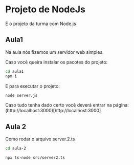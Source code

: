 # Projeto de NodeJs

É o projeto da turma com Node.js

## Aula1

Na aula nós fizemos um servidor web simples.

Caso você queira instalar os pacotes do projeto:

```bash
cd aula1
npm i
```

E para executar o projeto:

```bash
node server.js
```

Caso tudo tenha dado certo você deverá entrar na página: (http://localhost:3000)[http://localhost:3000]

## Aula 2

Como rodar o arquivo server.2.ts

```bash
cd aula-2
```

```bash
npx ts-node src/server2.ts
```
